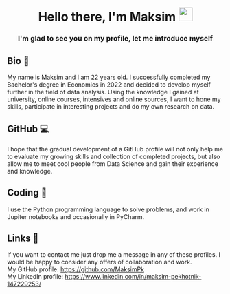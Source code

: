 <h1 align="center">Hello there, I'm Maksim</a> 
<img src="https://github.com/blackcater/blackcater/raw/main/images/Hi.gif" height="32"/></h1>
<h3 align="center">I'm glad to see you on my profile, let me introduce myself</h3>

## Bio 📄
  My name is Maksim and I am 22 years old. I successfully completed my Bachelor's degree in Economics in 2022 and decided to develop myself further in the field of data analysis. Using the knowledge I gained at university, online courses, intensives and online sources, I want to hone my skills, participate in interesting projects and do my own research on data.
## GitHub 💻
  I hope that the gradual development of a GitHub profile will not only help me to evaluate my growing skills and collection of completed projects, but also allow me to meet cool people from Data Science and gain their experience and knowledge.
## Coding 🔨
  I use the Python programming language to solve problems, and work in Jupiter notebooks and occasionally in PyCharm.
## Links 🔗
If you want to contact me just drop me a message in any of these profiles. I would be happy to consider any offers of collaboration and work. \
My GitHub profile: https://github.com/MaksimPk \
My LinkedIn profile: https://www.linkedin.com/in/maksim-pekhotnik-147229253/
